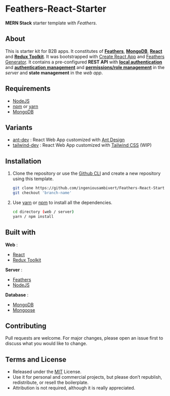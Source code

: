 # Feathers-React-Starter

 **MERN Stack** starter template with *Feathers*.

## About
This is starter kit for B2B apps. It constitutes of [**Feathers**](https://docs.feathersjs.com), [**MongoDB**](https://www.mongodb.com), [**React**](https://www.reactjs.org) and [**Redux Toolkit**](https://redux-toolkit.js.org/). It was bootstrapped with [Create React App](https://facebook.github.io/create-react-app/) and [Feathers Generator](https://docs.feathersjs.com/guides/basics/generator.html). It contains a pre-configured **REST API** with [**local authentication**](https://docs.feathersjs.com/api/authentication/local.html) and [**authentication management**](https://github.com/feathersjs-ecosystem/feathers-authentication-management/blob/master/docs.md) and [**permissions/role management**](https://github.com/feathersjs-ecosystem/feathers-permissions) in the *server* and **state management** in the *web app*.


## Requirements

- [NodeJS](https://nodejs.org)
- [npm](https://npmjs.com) or [yarn](https://yarnpkg.com)
- [MongoDB](https://www.mongodb.com)

## Variants

- [ant-dev](https://github.com/ingeniousambivert/Feathers-React-Starter/tree/antd-dev) : React Web App customized with [Ant Design](https://ant.design)
- [tailwind-dev](https://github.com/ingeniousambivert/Feathers-React-Starter/tree/tailwind-dev) : React Web App customized with [Tailwind CSS](https://tailwindcss.com) (WIP)

## Installation

1. Clone the repository or use the [Github CLI](https://cli.github.com/) and create a new repository using this template.

    ```bash
    git clone https://github.com/ingeniousambivert/Feathers-React-Starter.git
    git checkout 'branch-name'
    ```

2. Use [yarn](https://yarnpkg.com/) or [npm](https://npmjs.com) to install all the dependencies.

    ```bash
    cd directory (web / server)
    yarn / npm install
    ```

## Built with

**Web** :

- [React](https://www.reactjs.org)
- [Redux Toolkit](https://redux-toolkit.js.org/)

**Server** :

- [Feathers](https://docs.feathersjs.com)
- [NodeJS](https://nodejs.org)

**Database** :

- [MongoDB](https://www.mongodb.com)
- [Mongoose](https://mongoosejs.com/)

## Contributing

Pull requests are welcome. For major changes, please open an issue first to discuss what you would like to change.

## Terms and License

- Released under the [MIT](https://choosealicense.com/licenses/mit/) License.
- Use it for personal and commercial projects, but please don’t republish, redistribute, or resell the boilerplate.
- Attribution is not required, although it is really appreciated.
